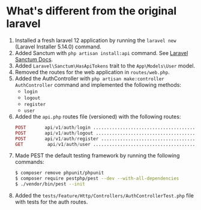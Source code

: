 # What's different from the original laravel

1. Installed a fresh laravel 12 application by running the `laravel new` (Laravel Installer 5.14.0) command.
2. Added Sanctum with `php artisan install:api` command. See [Laravel Sanctum Docs](https://laravel.com/docs/12.x/sanctum).
3. Added `Laravel\Sanctum\HasApiTokens` trait to the `App\Models\User` model.
4. Removed the routes for the web application in `routes/web.php`.
5. Added the AuthController with `php artisan make:controller AuthController` command and implemented the following methods:
   - `login`
   - `logout`
   - `register`
   - `user`
6. Added the `api.php` routes file (versioned) with the following routes:
   ```php
   POST       api/v1/auth/login .............................................. v1.auth.login › AuthController@login
   POST       api/v1/auth/logout ........................................... v1.auth.logout › AuthController@logout
   POST       api/v1/auth/register ..................................... v1.auth.register › AuthController@register
   GET         api/v1/auth/user ................................................. v1.auth.user › AuthController@user
   ```
7. Made PEST the default testing framework by running the following commands:
   ```bash
   $ composer remove phpunit/phpunit
   $ composer require pestphp/pest --dev --with-all-dependencies
   $ ./vendor/bin/pest --init
   ```
8. Added the `tests/Feature/Http/Controllers/AuthControllerTest.php` file with tests for the auth routes.
